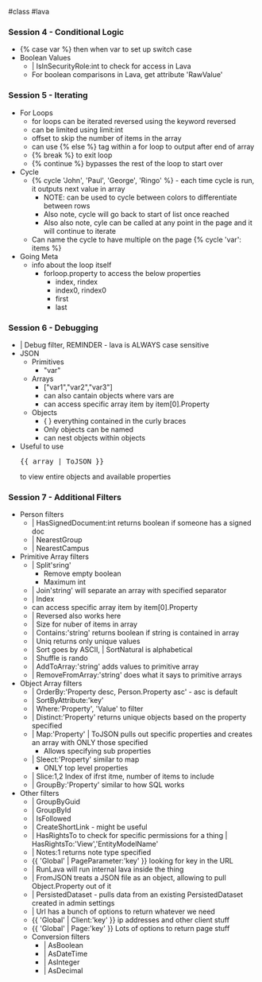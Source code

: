 #class #lava
### Session 4 - Conditional Logic
- {% case var %} then when var to set up switch case
- Boolean Values 
	- | IsInSecurityRole:int to check for access in Lava
	- For boolean comparisons in Lava, get attribute 'RawValue'
### Session 5 - Iterating
- For Loops
	- for loops can be iterated reversed using the keyword reversed
	- can be limited using limit:int
	- offset to skip the number of items in the array
	- can use {% else %} tag within a for loop to output after end of array
	- {% break %} to exit loop
	- {% continue %} bypasses the rest of the loop to start over
- Cycle
	- {% cycle 'John', 'Paul', 'George', 'Ringo' %} - each time cycle is run, it outputs next value in array
		- NOTE: can be used to cycle between colors to differentiate between rows
		- Also note, cycle will go back to start of list once reached
		- Also also note, cyle can be called at any point in the page and it will continue to iterate
	- Can name the cycle to have multiple on the page {% cycle 'var': items %}
- Going Meta
	- info about the loop itself
		- forloop.property to access the below properties
			- index, rindex
			- index0, rindex0
			- first
			- last
### Session 6 - Debugging
- | Debug filter, REMINDER - lava is ALWAYS case sensitive
- JSON
	- Primitives
		- "var"
	- Arrays
		- ["var1","var2","var3"]
		- can also cantain objects where vars are
		- can access specific array item by item[0].Property
	- Objects
		- { } everything contained in the curly braces
		- Only objects can be named
		- can nest objects within objects
- Useful to use <pre>{{ array | ToJSON }}</pre> to view entire objects and available properties
### Session 7 - Additional Filters
- Person filters
	- | HasSignedDocument:int returns boolean if someone has a signed doc
	- | NearestGroup
	- | NearestCampus
- Primitive Array filters
	- | Split'sring'
		- Remove empty boolean
		- Maximum int
	- | Join'string' will separate an array with specified separator
	- | Index
	- can access specific array item by item[0].Property
	- | Reversed also works here
	- | Size for nuber of items in array
	- | Contains:'string' returns boolean if string is contained in array
	- | Uniq returns only unique values
	- | Sort goes by ASCII, | SortNatural is alphabetical
	- | Shuffle is rando
	- | AddToArray:'string' adds values to primitive array
	- | RemoveFromArray:'string' does what it says to primitive arrays
- Object Array filters
	- | OrderBy:'Property desc, Person.Property asc' - asc is default
	- | SortByAttribute:'key'
	- | Where:'Property', 'Value' to filter
	- | Distinct:'Property' returns unique objects based on the property specified
	- | Map:'Property' | ToJSON pulls out specific properties and creates an array with ONLY those specified
		- Allows specifying sub properties
	- | Sleect:'Property' similar to map
		- ONLY top level properties
	- | Slice:1,2 Index of ifrst itme, number of items to include
	- | GroupBy:'Property' similar to how SQL works
- Other filters
	- | GroupByGuid
	- | GroupById
	- | IsFollowed
	- | CreateShortLink - might be useful
	- | HasRightsTo to check for specific permissions for a thing | HasRightsTo:'View','EntityModelName'
	- | Notes:1 returns note type specified
	- {{ 'Global' | PageParameter:'key' }} looking for key in the URL
	- | RunLava will run internal lava inside the thing
	- | FromJSON treats a JSON file as an object, allowing to pull Object.Property out of it
	- | PersistedDataset - pulls data from an existing PersistedDataset created in admin settings
	- | Url has a bunch of options to return whatever we need
	- {{ 'Global' | Client:'key' }} ip addresses and other client stuff
	- {{ 'Global' | Page:'key' }} Lots of options to return page stuff
	- Conversion filters
		- | AsBoolean
		- | AsDateTime
		- | AsInteger
		- | AsDecimal
